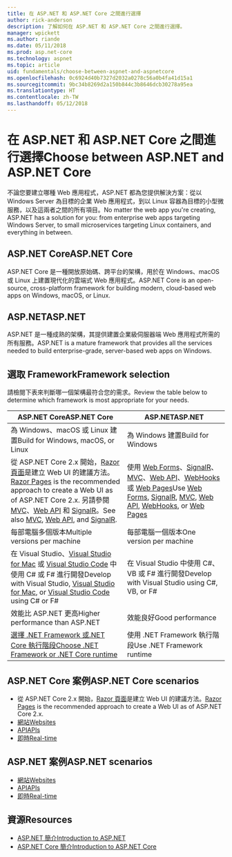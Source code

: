 ```yaml
---
title: 在 ASP.NET 和 ASP.NET Core 之間進行選擇
author: rick-anderson
description: 了解如何在 ASP.NET 和 ASP.NET Core 之間進行選擇。
manager: wpickett
ms.author: riande
ms.date: 05/11/2018
ms.prod: asp.net-core
ms.technology: aspnet
ms.topic: article
uid: fundamentals/choose-between-aspnet-and-aspnetcore
ms.openlocfilehash: 0c6924d40b7327d2032a0278c56a0b4fa41d15a1
ms.sourcegitcommit: 9bc34b8269d2a150b844c3b8646dcb30278a95ea
ms.translationtype: HT
ms.contentlocale: zh-TW
ms.lasthandoff: 05/12/2018
---
```

# <a name="choose-between-aspnet-and-aspnet-core"></a><span data-ttu-id="481d3-103">在 ASP.NET 和 ASP.NET Core 之間進行選擇</span><span class="sxs-lookup"><span data-stu-id="481d3-103">Choose between ASP.NET and ASP.NET Core</span></span>

<span data-ttu-id="481d3-104">不論您要建立哪種 Web 應用程式，ASP.NET 都為您提供解決方案：從以 Windows Server 為目標的企業 Web 應用程式，到以 Linux 容器為目標的小型微服務，以及這兩者之間的所有項目。</span><span class="sxs-lookup"><span data-stu-id="481d3-104">No matter the web app you're creating, ASP.NET has a solution for you: from enterprise web apps targeting Windows Server, to small microservices targeting Linux containers, and everything in between.</span></span>

## <a name="aspnet-core"></a><span data-ttu-id="481d3-105">ASP.NET Core</span><span class="sxs-lookup"><span data-stu-id="481d3-105">ASP.NET Core</span></span>

<span data-ttu-id="481d3-106">ASP.NET Core 是一種開放原始碼、跨平台的架構，用於在 Windows、macOS 或 Linux 上建置現代化的雲端式 Web 應用程式。</span><span class="sxs-lookup"><span data-stu-id="481d3-106">ASP.NET Core is an open-source, cross-platform framework for building modern, cloud-based web apps on Windows, macOS, or Linux.</span></span>

## <a name="aspnet"></a><span data-ttu-id="481d3-107">ASP.NET</span><span class="sxs-lookup"><span data-stu-id="481d3-107">ASP.NET</span></span>

<span data-ttu-id="481d3-108">ASP.NET 是一種成熟的架構，其提供建置企業級伺服器端 Web 應用程式所需的所有服務。</span><span class="sxs-lookup"><span data-stu-id="481d3-108">ASP.NET is a mature framework that provides all the services needed to build enterprise-grade, server-based web apps on Windows.</span></span>

## <a name="framework-selection"></a><span data-ttu-id="481d3-109">選取 Framework</span><span class="sxs-lookup"><span data-stu-id="481d3-109">Framework selection</span></span>

<span data-ttu-id="481d3-110">請檢閱下表來判斷哪一個架構最符合您的需求。</span><span class="sxs-lookup"><span data-stu-id="481d3-110">Review the table below to determine which framework is most appropriate for your needs.</span></span>

| <span data-ttu-id="481d3-111">ASP.NET Core</span><span class="sxs-lookup"><span data-stu-id="481d3-111">ASP.NET Core</span></span> | <span data-ttu-id="481d3-112">ASP.NET</span><span class="sxs-lookup"><span data-stu-id="481d3-112">ASP.NET</span></span> |
|---|---|
|<span data-ttu-id="481d3-113">為 Windows、macOS 或 Linux 建置</span><span class="sxs-lookup"><span data-stu-id="481d3-113">Build for Windows, macOS, or Linux</span></span>|<span data-ttu-id="481d3-114">為 Windows 建置</span><span class="sxs-lookup"><span data-stu-id="481d3-114">Build for Windows</span></span>|
|<span data-ttu-id="481d3-115">從 ASP.NET Core 2.x 開始，[Razor 頁面](xref:mvc/razor-pages/index)是建立 Web UI 的建議方法。</span><span class="sxs-lookup"><span data-stu-id="481d3-115">[Razor Pages](xref:mvc/razor-pages/index) is the recommended approach to create a Web UI as of ASP.NET Core 2.x.</span></span> <span data-ttu-id="481d3-116">另請參閱 [MVC](xref:mvc/overview)、[Web API](xref:tutorials/first-web-api) 和 [SignalR](xref:signalr/introduction)。</span><span class="sxs-lookup"><span data-stu-id="481d3-116">See also [MVC](xref:mvc/overview), [Web API](xref:tutorials/first-web-api), and [SignalR](xref:signalr/introduction).</span></span>|<span data-ttu-id="481d3-117">使用 [Web Forms](/aspnet/web-forms)、[SignalR](/aspnet/signalr)、[MVC](/aspnet/mvc)、[Web API](/aspnet/web-api/)、[WebHooks](/aspnet/webhooks/) 或 [Web Pages](/aspnet/web-pages)</span><span class="sxs-lookup"><span data-stu-id="481d3-117">Use [Web Forms](/aspnet/web-forms), [SignalR](/aspnet/signalr), [MVC](/aspnet/mvc), [Web API](/aspnet/web-api/), [WebHooks](/aspnet/webhooks/), or [Web Pages](/aspnet/web-pages)</span></span>|
|<span data-ttu-id="481d3-118">每部電腦多個版本</span><span class="sxs-lookup"><span data-stu-id="481d3-118">Multiple versions per machine</span></span>|<span data-ttu-id="481d3-119">每部電腦一個版本</span><span class="sxs-lookup"><span data-stu-id="481d3-119">One version per machine</span></span>|
|<span data-ttu-id="481d3-120">在 Visual Studio、[Visual Studio for Mac](https://www.visualstudio.com/vs/visual-studio-mac/) 或 [Visual Studio Code](https://code.visualstudio.com/) 中使用 C# 或 F# 進行開發</span><span class="sxs-lookup"><span data-stu-id="481d3-120">Develop with Visual Studio, [Visual Studio for Mac](https://www.visualstudio.com/vs/visual-studio-mac/), or [Visual Studio Code](https://code.visualstudio.com/) using C# or F#</span></span>|<span data-ttu-id="481d3-121">在 Visual Studio 中使用 C#、VB 或 F# 進行開發</span><span class="sxs-lookup"><span data-stu-id="481d3-121">Develop with Visual Studio using C#, VB, or F#</span></span>|
|<span data-ttu-id="481d3-122">效能比 ASP.NET 更高</span><span class="sxs-lookup"><span data-stu-id="481d3-122">Higher performance than ASP.NET</span></span>|<span data-ttu-id="481d3-123">效能良好</span><span class="sxs-lookup"><span data-stu-id="481d3-123">Good performance</span></span>|
|[<span data-ttu-id="481d3-124">選擇 .NET Framework 或.NET Core 執行階段</span><span class="sxs-lookup"><span data-stu-id="481d3-124">Choose .NET Framework or .NET Core runtime</span></span>](/dotnet/articles/standard/choosing-core-framework-server)|<span data-ttu-id="481d3-125">使用 .NET Framework 執行階段</span><span class="sxs-lookup"><span data-stu-id="481d3-125">Use .NET Framework runtime</span></span>|

## <a name="aspnet-core-scenarios"></a><span data-ttu-id="481d3-126">ASP.NET Core 案例</span><span class="sxs-lookup"><span data-stu-id="481d3-126">ASP.NET Core scenarios</span></span>

* <span data-ttu-id="481d3-127">從 ASP.NET Core 2.x 開始，[Razor 頁面](xref:mvc/razor-pages/index)是建立 Web UI 的建議方法。</span><span class="sxs-lookup"><span data-stu-id="481d3-127">[Razor Pages](xref:mvc/razor-pages/index) is the recommended approach to create a Web UI as of ASP.NET Core 2.x.</span></span>
* [<span data-ttu-id="481d3-128">網站</span><span class="sxs-lookup"><span data-stu-id="481d3-128">Websites</span></span>](xref:tutorials/first-mvc-app/index)
* [<span data-ttu-id="481d3-129">API</span><span class="sxs-lookup"><span data-stu-id="481d3-129">APIs</span></span>](xref:tutorials/first-web-api)
* [<span data-ttu-id="481d3-130">即時</span><span class="sxs-lookup"><span data-stu-id="481d3-130">Real-time</span></span>](xref:signalr/index)

## <a name="aspnet-scenarios"></a><span data-ttu-id="481d3-131">ASP.NET 案例</span><span class="sxs-lookup"><span data-stu-id="481d3-131">ASP.NET scenarios</span></span>

* [<span data-ttu-id="481d3-132">網站</span><span class="sxs-lookup"><span data-stu-id="481d3-132">Websites</span></span>](/aspnet/mvc)
* [<span data-ttu-id="481d3-133">API</span><span class="sxs-lookup"><span data-stu-id="481d3-133">APIs</span></span>](/aspnet/web-api)
* [<span data-ttu-id="481d3-134">即時</span><span class="sxs-lookup"><span data-stu-id="481d3-134">Real-time</span></span>](/aspnet/signalr)

## <a name="resources"></a><span data-ttu-id="481d3-135">資源</span><span class="sxs-lookup"><span data-stu-id="481d3-135">Resources</span></span>

* [<span data-ttu-id="481d3-136">ASP.NET 簡介</span><span class="sxs-lookup"><span data-stu-id="481d3-136">Introduction to ASP.NET</span></span>](/aspnet/overview)
* [<span data-ttu-id="481d3-137">ASP.NET Core 簡介</span><span class="sxs-lookup"><span data-stu-id="481d3-137">Introduction to ASP.NET Core</span></span>](xref:index)
